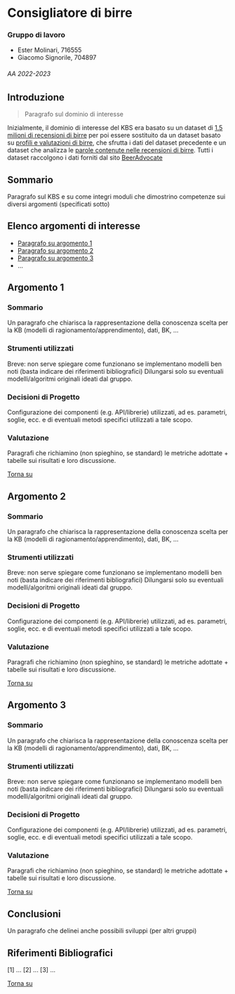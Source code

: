 # Consigliatore di birre

### Gruppo di lavoro
- Ester Molinari, 716555
- Giacomo Signorile, 704897

###### AA 2022-2023

## Introduzione
> Paragrafo sul dominio di interesse

Inizialmente, il dominio di interesse del KBS era basato su un dataset di [1.5 milioni di recensioni di birre](https://www.kaggle.com/datasets/rdoume/beerreviews) per poi essere sostituito da un dataset basato su [profili e valutazioni di birre](https://www.kaggle.com/datasets/ruthgn/beer-profile-and-ratings-data-set), che sfrutta i dati del dataset precedente e un dataset che analizza le [parole contenute nelle recensioni di birre](https://www.kaggle.com/datasets/stephenpolozoff/top-beer-information). Tutti i dataset raccolgono i dati forniti dal sito [BeerAdvocate](https://www.beeradvocate.com/)

## Sommario
Paragrafo sul KBS e su come integri moduli che dimostrino competenze sui diversi argomenti (specificati sotto)

## Elenco argomenti di interesse
- [Paragrafo su argomento 1](#argomento-1)
- [Paragrafo su argomento 2](#argomento-2)
- [Paragrafo su argomento 3](#argomento-3)
- ...

## Argomento 1

### Sommario
Un paragrafo che chiarisca la rappresentazione della conoscenza scelta per la KB (modelli di ragionamento/apprendimento), dati, BK, ...

### Strumenti utilizzati
Breve: non serve spiegare come funzionano se implementano modelli ben noti (basta indicare dei riferimenti bibliografici)
Dilungarsi solo su eventuali modelli/algoritmi originali ideati dal gruppo.

### Decisioni di Progetto
Configurazione dei componenti (e.g. API/librerie) utilizzati, ad es. parametri, soglie, ecc. e di eventuali metodi specifici utilizzati a tale scopo.

### Valutazione
Paragrafi che richiamino (non spieghino, se standard) le metriche adottate + tabelle sui risultati e loro discussione.

[Torna su](#elenco-argomenti-di-interesse)

## Argomento 2

### Sommario
Un paragrafo che chiarisca la rappresentazione della conoscenza scelta per la KB (modelli di ragionamento/apprendimento), dati, BK, ...

### Strumenti utilizzati
Breve: non serve spiegare come funzionano se implementano modelli ben noti (basta indicare dei riferimenti bibliografici)
Dilungarsi solo su eventuali modelli/algoritmi originali ideati dal gruppo.

### Decisioni di Progetto
Configurazione dei componenti (e.g. API/librerie) utilizzati, ad es. parametri, soglie, ecc. e di eventuali metodi specifici utilizzati a tale scopo.

### Valutazione
Paragrafi che richiamino (non spieghino, se standard) le metriche adottate + tabelle sui risultati e loro discussione.

[Torna su](#elenco-argomenti-di-interesse)

## Argomento 3

### Sommario
Un paragrafo che chiarisca la rappresentazione della conoscenza scelta per la KB (modelli di ragionamento/apprendimento), dati, BK, ...

### Strumenti utilizzati
Breve: non serve spiegare come funzionano se implementano modelli ben noti (basta indicare dei riferimenti bibliografici)
Dilungarsi solo su eventuali modelli/algoritmi originali ideati dal gruppo.

### Decisioni di Progetto
Configurazione dei componenti (e.g. API/librerie) utilizzati, ad es. parametri, soglie, ecc. e di eventuali metodi specifici utilizzati a tale scopo.

### Valutazione
Paragrafi che richiamino (non spieghino, se standard) le metriche adottate + tabelle sui risultati e loro discussione.

[Torna su](#elenco-argomenti-di-interesse)

## Conclusioni
Un paragrafo che delinei anche possibili sviluppi (per altri gruppi)

## Riferimenti Bibliografici
[1] ...
[2] ...
[3] ...

[Torna su](#elenco-argomenti-di-interesse)
